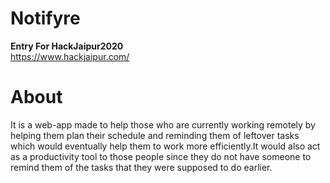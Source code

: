 # Notifyre
<b>Entry For HackJaipur2020</b><br>https://www.hackjaipur.com/<br>
# About
It is a web-app made to help those who are currently working remotely by helping them plan their schedule and reminding them of leftover tasks which would eventually help them to work more efficiently.It would also act as a productivity tool to those people since they do not have someone to remind them of the tasks that they were supposed to do earlier.